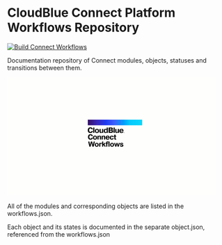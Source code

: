 # CloudBlue Connect Platform Workflows Repository

[![Build Connect Workflows](https://github.com/cloudblue/connect-workflows/actions/workflows/github-actions.yml/badge.svg)](https://github.com/cloudblue/connect-workflows/actions/workflows/github-actions.yml)

Documentation repository of Connect modules, objects, statuses and transitions between them.

![workflow](https://github.com/cloudblue/connect-workflows/blob/main/about.gif?raw=true)

All of the modules and corresponding objects are listed in the workflows.json.

Each object and its states is documented in the separate object.json, referenced from the workflows.json

